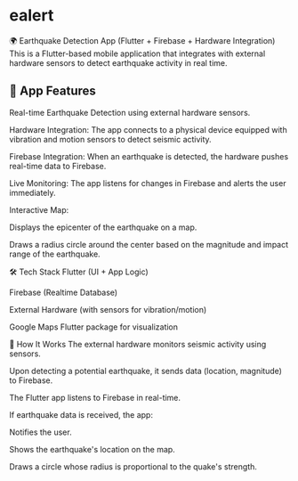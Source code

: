 # ealert

🌍 Earthquake Detection App (Flutter + Firebase + Hardware Integration)
This is a Flutter-based mobile application that integrates with external hardware sensors to detect earthquake activity in real time.

## 📱 App Features
Real-time Earthquake Detection using external hardware sensors.

Hardware Integration: The app connects to a physical device equipped with vibration and motion sensors to detect seismic activity.

Firebase Integration: When an earthquake is detected, the hardware pushes real-time data to Firebase.

Live Monitoring: The app listens for changes in Firebase and alerts the user immediately.

Interactive Map:

Displays the epicenter of the earthquake on a map.

Draws a radius circle around the center based on the magnitude and impact range of the earthquake.

🛠️ Tech Stack
Flutter (UI + App Logic)

Firebase (Realtime Database)

External Hardware (with sensors for vibration/motion)

Google Maps Flutter package for visualization


🚀 How It Works
The external hardware monitors seismic activity using sensors.

Upon detecting a potential earthquake, it sends data (location, magnitude) to Firebase.

The Flutter app listens to Firebase in real-time.

If earthquake data is received, the app:

Notifies the user.

Shows the earthquake's location on the map.

Draws a circle whose radius is proportional to the quake's strength.
